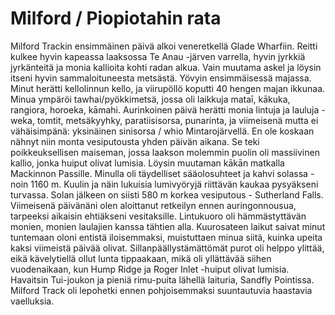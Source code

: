 # Milford / Piopiotahin rata

Milford Trackin ensimmäinen päivä alkoi veneretkellä Glade Wharfiin. Reitti kulkee hyvin kapeassa laaksossa Te Anau -järven varrella, hyvin jyrkkiä jyrkänteitä ja monia kallioita kohti radan alkua. Vain muutama askel ja löysin itseni hyvin sammaloituneesta metsästä. Yövyin ensimmäisessä majassa. Minut herätti kellolinnun kello, ja viirupöllö koputti 40 hengen majan ikkunaa. Minua ympäröi tawhai/pyökkimetsä, jossa oli laikkuja mataī, kākuka, rangiora, horoeka, kāmahi. Aurinkoinen päivä herätti monia lintuja ja lauluja - weka, tomtit, metsäkyyhky, paratiisisorsa, punarinta, ja viimeisenä mutta ei vähäisimpänä: yksinäinen sinisorsa / whio Mintarojärvellä. En ole koskaan nähnyt niin monta vesiputousta yhden päivän aikana. Se teki poikkeuksellisen maiseman, jossa laakson molemmin puolin oli massiivinen kallio, jonka huiput olivat lumisia. Löysin muutaman kākān matkalla Mackinnon Passille. Minulla oli täydelliset sääolosuhteet ja kahvi solassa - noin 1160 m. Kuulin ja näin lukuisia lumivyöryjä riittävän kaukaa pysyäkseni turvassa. Solan jälkeen on siisti 580 m korkea vesiputous - Sutherland Falls. Viimeisenä päivänäni olen aloittanut retkeilyn ennen auringonnousua, tarpeeksi aikaisin ehtiäkseni vesitaksille. Lintukuoro oli hämmästyttävän monien, monien laulajien kanssa tähtien alla. Kuurosateen laikut saivat minut tuntemaan oloni entistä iloisemmaksi, muistuttaen minua siitä, kuinka upeita kaksi viimeistä päivää olivat. Sillanpäällystämättömät purot oli helppo ylittää, eikä kävelytiellä ollut lunta tippaakaan, mikä oli yllättävää siihen vuodenaikaan, kun Hump Ridge ja Roger Inlet -huiput olivat lumisia. Havaitsin Tui-joukon ja pieniä rimu-puita lähellä laituria, Sandfly Pointissa. Milford Track oli lepohetki ennen pohjoisemmaksi suuntautuvia haastavia vaelluksia.
